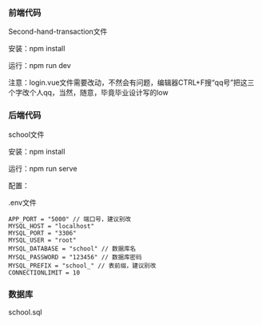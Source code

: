 ### 前端代码

Second-hand-transaction文件

安装：npm install

运行：npm run dev

注意：login.vue文件需要改动，不然会有问题，编辑器CTRL+F搜“qq号”把这三个字改个人qq，当然，随意，毕竟毕业设计写的low

### 后端代码

school文件

安装：npm install

运行：npm run serve

配置：

.env文件

```
APP_PORT = "5000" // 端口号，建议别改
MYSQL_HOST = "localhost"
MYSQL_PORT = "3306"
MYSQL_USER = "root"
MYSQL_DATABASE = "school" // 数据库名
MYSQL_PASSWORD = "123456" // 数据库密码
MYSQL_PREFIX = "school_" // 表前缀，建议别改
CONNECTIONLIMIT = 10
```

### 数据库

school.sql